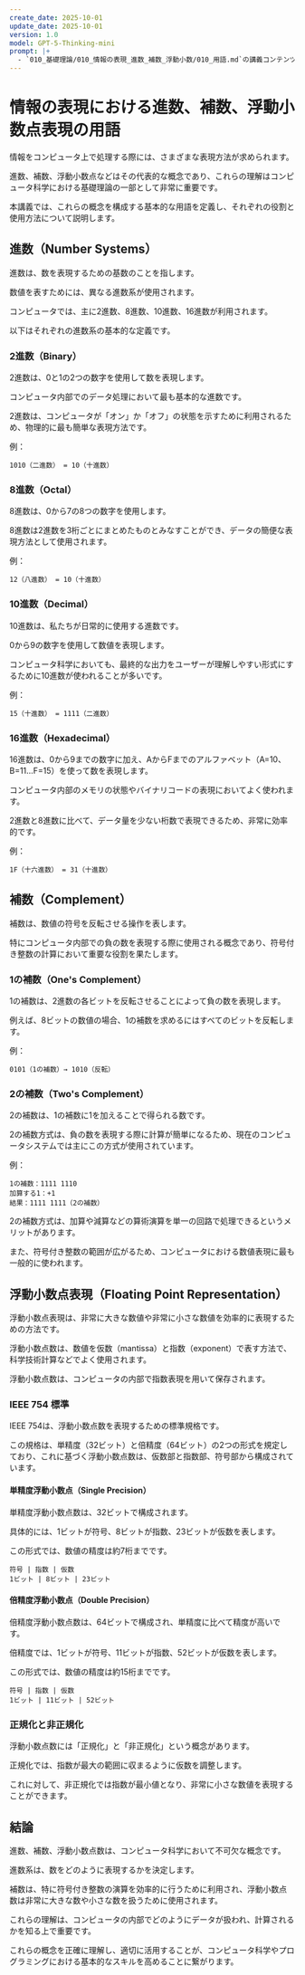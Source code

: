 ```yaml
---
create_date: 2025-10-01
update_date: 2025-10-01
version: 1.0
model: GPT-5-Thinking-mini
prompt: |+
  - `010_基礎理論/010_情報の表現_進数_補数_浮動小数/010_用語.md`の講義コンテンツを作成してください。
---
```

# 情報の表現における進数、補数、浮動小数点表現の用語

情報をコンピュータ上で処理する際には、さまざまな表現方法が求められます。

進数、補数、浮動小数点などはその代表的な概念であり、これらの理解はコンピュータ科学における基礎理論の一部として非常に重要です。

本講義では、これらの概念を構成する基本的な用語を定義し、それぞれの役割と使用方法について説明します。

## 進数（Number Systems）

進数は、数を表現するための基数のことを指します。

数値を表すためには、異なる進数系が使用されます。

コンピュータでは、主に2進数、8進数、10進数、16進数が利用されます。

以下はそれぞれの進数系の基本的な定義です。

### 2進数（Binary）

2進数は、0と1の2つの数字を使用して数を表現します。

コンピュータ内部でのデータ処理において最も基本的な進数です。

2進数は、コンピュータが「オン」か「オフ」の状態を示すために利用されるため、物理的に最も簡単な表現方法です。

例：
```
1010（二進数） = 10（十進数）
```

### 8進数（Octal）

8進数は、0から7の8つの数字を使用します。

8進数は2進数を3桁ごとにまとめたものとみなすことができ、データの簡便な表現方法として使用されます。

例：
```
12（八進数） = 10（十進数）
```

### 10進数（Decimal）

10進数は、私たちが日常的に使用する進数です。

0から9の数字を使用して数値を表現します。

コンピュータ科学においても、最終的な出力をユーザーが理解しやすい形式にするために10進数が使われることが多いです。

例：
```
15（十進数） = 1111（二進数）
```

### 16進数（Hexadecimal）

16進数は、0から9までの数字に加え、AからFまでのアルファベット（A=10、B=11…F=15）を使って数を表現します。

コンピュータ内部のメモリの状態やバイナリコードの表現においてよく使われます。

2進数と8進数に比べて、データ量を少ない桁数で表現できるため、非常に効率的です。

例：
```
1F（十六進数） = 31（十進数）
```

## 補数（Complement）

補数は、数値の符号を反転させる操作を表します。

特にコンピュータ内部での負の数を表現する際に使用される概念であり、符号付き整数の計算において重要な役割を果たします。

### 1の補数（One's Complement）

1の補数は、2進数の各ビットを反転させることによって負の数を表現します。

例えば、8ビットの数値の場合、1の補数を求めるにはすべてのビットを反転します。

例：
```
0101（1の補数）→ 1010（反転）
```

### 2の補数（Two's Complement）

2の補数は、1の補数に1を加えることで得られる数です。

2の補数方式は、負の数を表現する際に計算が簡単になるため、現在のコンピュータシステムでは主にこの方式が使用されています。

例：
```
1の補数：1111 1110
加算する1：+1
結果：1111 1111（2の補数）
```

2の補数方式は、加算や減算などの算術演算を単一の回路で処理できるというメリットがあります。

また、符号付き整数の範囲が広がるため、コンピュータにおける数値表現に最も一般的に使われます。

## 浮動小数点表現（Floating Point Representation）

浮動小数点表現は、非常に大きな数値や非常に小さな数値を効率的に表現するための方法です。

浮動小数点数は、数値を仮数（mantissa）と指数（exponent）で表す方法で、科学技術計算などでよく使用されます。

浮動小数点数は、コンピュータの内部で指数表現を用いて保存されます。

### IEEE 754 標準

IEEE 754は、浮動小数点数を表現するための標準規格です。

この規格は、単精度（32ビット）と倍精度（64ビット）の2つの形式を規定しており、これに基づく浮動小数点数は、仮数部と指数部、符号部から構成されています。

#### 単精度浮動小数点（Single Precision）

単精度浮動小数点数は、32ビットで構成されます。

具体的には、1ビットが符号、8ビットが指数、23ビットが仮数を表します。

この形式では、数値の精度は約7桁までです。

```
符号 | 指数 | 仮数
1ビット | 8ビット | 23ビット
```

#### 倍精度浮動小数点（Double Precision）

倍精度浮動小数点数は、64ビットで構成され、単精度に比べて精度が高いです。

倍精度では、1ビットが符号、11ビットが指数、52ビットが仮数を表します。

この形式では、数値の精度は約15桁までです。

```
符号 | 指数 | 仮数
1ビット | 11ビット | 52ビット
```

### 正規化と非正規化

浮動小数点数には「正規化」と「非正規化」という概念があります。

正規化では、指数が最大の範囲に収まるように仮数を調整します。

これに対して、非正規化では指数が最小値となり、非常に小さな数値を表現することができます。

## 結論

進数、補数、浮動小数点数は、コンピュータ科学において不可欠な概念です。

進数系は、数をどのように表現するかを決定します。

補数は、特に符号付き整数の演算を効率的に行うために利用され、浮動小数点数は非常に大きな数や小さな数を扱うために使用されます。

これらの理解は、コンピュータの内部でどのようにデータが扱われ、計算されるかを知る上で重要です。

これらの概念を正確に理解し、適切に活用することが、コンピュータ科学やプログラミングにおける基本的なスキルを高めることに繋がります。
